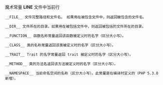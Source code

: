 魔术常量
	__LINE__  文件中当前行

	__FILE__ 文件完整路径和文件名， 如果用在被包含文件中，则返回被包含的文件名。
	
	__DIR__ 文件所在的目录。如果用在被包括文件中，则返回被包括的文件所在的目录。

	__FUNCTION__ 函数名称常量返回该函数被定义时的名字（区分大小写）。

	__CLASS__ 类的名称常量返回该类被定义时的名字（区分大小写）。

	__TRAIT__ Trait 的名字常量返回 trait 被定义时的名字（区分大小写）。

	__METHOD__ 类的方法名返回该方法被定义时的名字（区分大小写）。

	__NAMESPACE__ 当前命名空间的名称（区分大小写）。此常量是在编译时定义的（PHP 5.3.0 新增）。